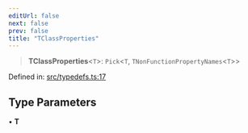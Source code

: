 ```yaml
---
editUrl: false
next: false
prev: false
title: "TClassProperties"
---
```


> **TClassProperties**\<`T`\>: `Pick`\<`T`, `TNonFunctionPropertyNames`\<`T`\>\>

Defined in: [src/typedefs.ts:17](https://github.com/fabricjs/fabric.js/blob/8748628df7e9de00ba77413bfc3ad9e9fe9d4f30/src/typedefs.ts#L17)

## Type Parameters

• **T**
